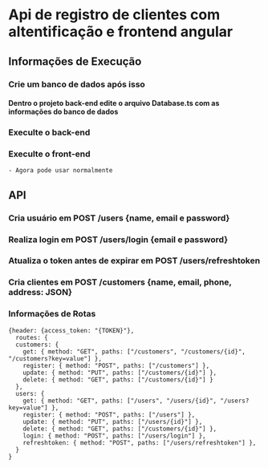 # Api de registro de clientes com altentificação e frontend angular

## Informações de Execução

### Crie um banco de dados após isso
#### Dentro o projeto back-end edite o arquivo Database.ts com as informações do banco de dados

### Execulte o back-end
### Execulte o front-end
    - Agora pode usar normalmente



## API

### Cria usuário em POST /users  {name, email e password}
### Realiza login em POST  /users/login {email e password}
### Atualiza o token antes de expirar em POST /users/refreshtoken
### Cria clientes em POST /customers  {name, email, phone, address: JSON}


### Informações de Rotas

```
{header: {access_token: "{TOKEN}"},
  routes: {
  customers: {
    get: { method: "GET", paths: ["/customers", "/customers/{id}", "/customers?key=value"] },
    register: { method: "POST", paths: ["/customers"] },
    update: { method: "PUT", paths: ["/customers/{id}"] },
    delete: { method: "GET", paths: ["/customers/{id}"] }
  },
  users: {
    get: { method: "GET", paths: ["/users", "/users/{id}", "/users?key=value"] },
    register: { method: "POST", paths: ["/users"] },
    update: { method: "PUT", paths: ["/users/{id}"] },
    delete: { method: "GET", paths: ["/customers/{id}"] },
    login: { method: "POST", paths: ["/users/login"] },
    refreshtoken: { method: "POST", paths: ["/users/refreshtoken"] },
  }
}
```

